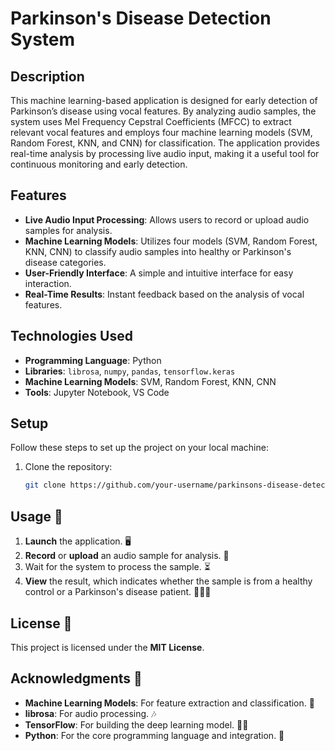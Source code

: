 # Parkinson's Disease Detection System

## Description  
This machine learning-based application is designed for early detection of Parkinson’s disease using vocal features. By analyzing audio samples, the system uses Mel Frequency Cepstral Coefficients (MFCC) to extract relevant vocal features and employs four machine learning models (SVM, Random Forest, KNN, and CNN) for classification. The application provides real-time analysis by processing live audio input, making it a useful tool for continuous monitoring and early detection.

## Features  
- **Live Audio Input Processing**: Allows users to record or upload audio samples for analysis.
- **Machine Learning Models**: Utilizes four models (SVM, Random Forest, KNN, CNN) to classify audio samples into healthy or Parkinson's disease categories.
- **User-Friendly Interface**: A simple and intuitive interface for easy interaction.
- **Real-Time Results**: Instant feedback based on the analysis of vocal features.

## Technologies Used  
- **Programming Language**: Python
- **Libraries**: `librosa`, `numpy`, `pandas`, `tensorflow.keras`
- **Machine Learning Models**: SVM, Random Forest, KNN, CNN
- **Tools**: Jupyter Notebook, VS Code

## Setup  
Follow these steps to set up the project on your local machine:

1. Clone the repository:
   ```bash
   git clone https://github.com/your-username/parkinsons-disease-detection.git
   
## Usage 🚀  
1. **Launch** the application. 🖥️  
2. **Record** or **upload** an audio sample for analysis. 🎤  
3. Wait for the system to process the sample. ⏳  
4. **View** the result, which indicates whether the sample is from a healthy control or a Parkinson's disease patient. 🧑‍⚕️🤖  

## License 📜  
This project is licensed under the **MIT License**. 

## Acknowledgments 🙏  
- **Machine Learning Models**: For feature extraction and classification. 🧠  
- **librosa**: For audio processing. 🎶  
- **TensorFlow**: For building the deep learning model. 🧑‍💻  
- **Python**: For the core programming language and integration. 🐍
